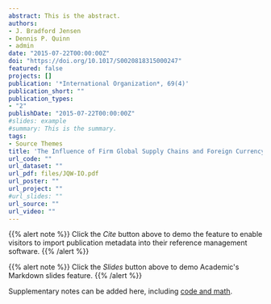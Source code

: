```yaml
---
abstract: This is the abstract.
authors:
- J. Bradford Jensen
- Dennis P. Quinn
- admin
date: "2015-07-22T00:00:00Z"
doi: "https://doi.org/10.1017/S0020818315000247"
featured: false
projects: []
publication: '*International Organization*, 69(4)'
publication_short: ""
publication_types:
- "2"
publishDate: "2015-07-22T00:00:00Z"
#slides: example
#summary: This is the summary.
tags:
- Source Themes
title: 'The Influence of Firm Global Supply Chains and Foreign Currency Undervaluations on U.S. Trade Disputes'
url_code: ""
url_dataset: ""
url_pdf: files/JQW-IO.pdf
url_poster: ""
url_project: ""
#url_slides: ""
url_source: ""
url_video: ""
---
```


{{% alert note %}}
Click the *Cite* button above to demo the feature to enable visitors to import publication metadata into their reference management software.
{{% /alert %}}

{{% alert note %}}
Click the *Slides* button above to demo Academic's Markdown slides feature.
{{% /alert %}}

Supplementary notes can be added here, including [code and math](https://sourcethemes.com/academic/docs/writing-markdown-latex/).
